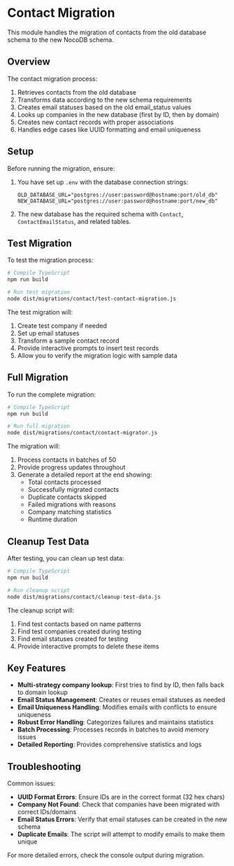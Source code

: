 # Contact Migration

This module handles the migration of contacts from the old database schema to the new NocoDB schema.

## Overview

The contact migration process:
1. Retrieves contacts from the old database
2. Transforms data according to the new schema requirements
3. Creates email statuses based on the old email_status values
4. Looks up companies in the new database (first by ID, then by domain)
5. Creates new contact records with proper associations
6. Handles edge cases like UUID formatting and email uniqueness

## Setup

Before running the migration, ensure:

1. You have set up `.env` with the database connection strings:
   ```
   OLD_DATABASE_URL="postgres://user:password@hostname:port/old_db"
   NEW_DATABASE_URL="postgres://user:password@hostname:port/new_db"
   ```

2. The new database has the required schema with `Contact`, `ContactEmailStatus`, and related tables.

## Test Migration

To test the migration process:

```bash
# Compile TypeScript
npm run build

# Run test migration
node dist/migrations/contact/test-contact-migration.js
```

The test migration will:
1. Create test company if needed
2. Set up email statuses
3. Transform a sample contact record
4. Provide interactive prompts to insert test records
5. Allow you to verify the migration logic with sample data

## Full Migration

To run the complete migration:

```bash
# Compile TypeScript
npm run build

# Run full migration
node dist/migrations/contact/contact-migrator.js
```

The migration will:
1. Process contacts in batches of 50
2. Provide progress updates throughout
3. Generate a detailed report at the end showing:
   - Total contacts processed
   - Successfully migrated contacts
   - Duplicate contacts skipped
   - Failed migrations with reasons
   - Company matching statistics
   - Runtime duration

## Cleanup Test Data

After testing, you can clean up test data:

```bash
# Compile TypeScript
npm run build

# Run cleanup script
node dist/migrations/contact/cleanup-test-data.js
```

The cleanup script will:
1. Find test contacts based on name patterns
2. Find test companies created during testing
3. Find email statuses created for testing
4. Provide interactive prompts to delete these items

## Key Features

- **Multi-strategy company lookup**: First tries to find by ID, then falls back to domain lookup
- **Email Status Management**: Creates or reuses email statuses as needed
- **Email Uniqueness Handling**: Modifies emails with conflicts to ensure uniqueness
- **Robust Error Handling**: Categorizes failures and maintains statistics
- **Batch Processing**: Processes records in batches to avoid memory issues
- **Detailed Reporting**: Provides comprehensive statistics and logs

## Troubleshooting

Common issues:

- **UUID Format Errors**: Ensure IDs are in the correct format (32 hex chars)
- **Company Not Found**: Check that companies have been migrated with correct IDs/domains
- **Email Status Errors**: Verify that email statuses can be created in the new schema
- **Duplicate Emails**: The script will attempt to modify emails to make them unique

For more detailed errors, check the console output during migration. 